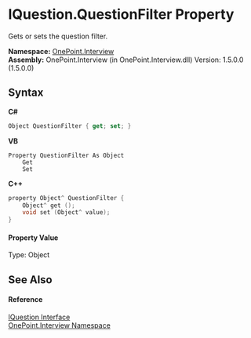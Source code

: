 # IQuestion.QuestionFilter Property 
 

Gets or sets the question filter.

**Namespace:**&nbsp;<a href="N_OnePoint_Interview">OnePoint.Interview</a><br />**Assembly:**&nbsp;OnePoint.Interview (in OnePoint.Interview.dll) Version: 1.5.0.0 (1.5.0.0)

## Syntax

**C#**<br />
``` C#
Object QuestionFilter { get; set; }
```

**VB**<br />
``` VB
Property QuestionFilter As Object
	Get
	Set
```

**C++**<br />
``` C++
property Object^ QuestionFilter {
	Object^ get ();
	void set (Object^ value);
}
```


#### Property Value
Type: Object

## See Also


#### Reference
<a href="T_OnePoint_Interview_IQuestion">IQuestion Interface</a><br /><a href="N_OnePoint_Interview">OnePoint.Interview Namespace</a><br />